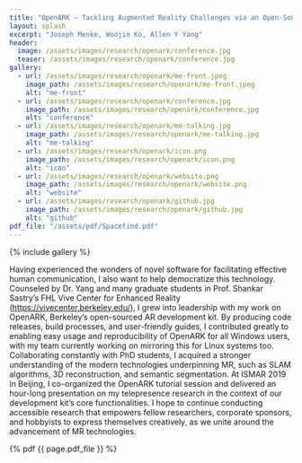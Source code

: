```yaml
---
title: "OpenARK – Tackling Augmented Reality Challenges via an Open-Source SDK (Tutorial at ISMAR 2019)"
layout: splash
excerpt: "Joseph Menke, Woojin Ko, Allen Y Yang"
header:
  image: /assets/images/research/openark/conference.jpg
  teaser: /assets/images/research/openark/conference.jpg
gallery:
  - url: /assets/images/research/openark/me-front.jpeg
    image_path: /assets/images/research/openark/me-front.jpeg
    alt: "me-front"
  - url: /assets/images/research/openark/conference.jpg
    image_path: /assets/images/research/openark/conference.jpg
    alt: "conference"
  - url: /assets/images/research/openark/me-talking.jpg
    image_path: /assets/images/research/openark/me-talking.jpg
    alt: "me-talking"
  - url: /assets/images/research/openark/icon.png
    image_path: /assets/images/research/openark/icon.png
    alt: "icon"
  - url: /assets/images/research/openark/website.png
    image_path: /assets/images/research/openark/website.png
    alt: "website"
  - url: /assets/images/research/openark/github.jpg
    image_path: /assets/images/research/openark/github.jpg
    alt: "github"
pdf_file: "/assets/pdf/Spacefind.pdf"
---
```


{% include gallery %}


Having experienced the wonders of novel software for facilitating effective human communication, I also want to help democratize this technology. Counseled by Dr. Yang and many graduate students in Prof. Shankar Sastry’s FHL Vive Center for Enhanced Reality (https://vivecenter.berkeley.edu/), I grew into leadership with my work on OpenARK, Berkeley’s open-sourced AR development kit. By producing code releases, build processes, and user-friendly guides, I contributed greatly to enabling easy usage and reproducibility of OpenARK for all Windows users, with my team currently working on mirroring this for Linux systems too. Collaborating constantly with PhD students, I acquired a stronger understanding of the modern technologies underpinning MR, such as SLAM algorithms, 3D reconstruction, and semantic segmentation. At ISMAR 2019 in Beijing, I co-organized the OpenARK tutorial session and delivered an hour-long presentation on my telepresence research in the context of our development kit’s core functionalities. I hope to continue conducting accessible research that empowers fellow researchers, corporate sponsors, and hobbyists to express themselves creatively, as we unite around the advancement of MR technologies.

{% pdf {{ page.pdf_file }} %}
